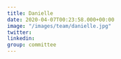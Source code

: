 ```yaml
---
title: Danielle
date: 2020-04-07T00:23:58.000+00:00
image: "/images/team/danielle.jpg"
twitter: 
linkedin: 
group: committee
---
```

